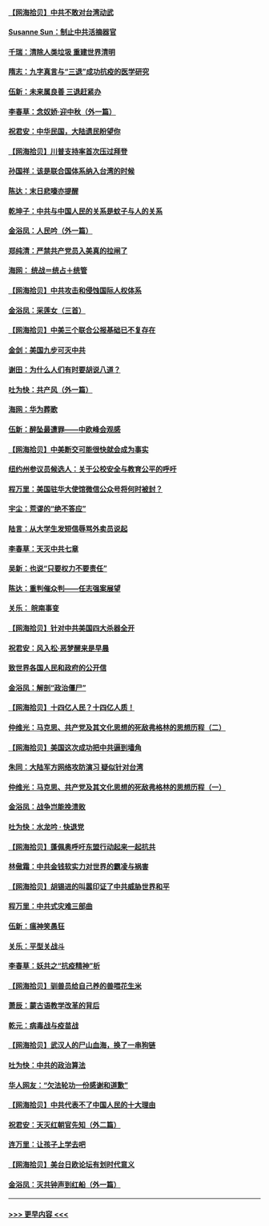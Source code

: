 #### [【网海拾贝】中共不敢对台湾动武](../pages/nsc993/n12421418.md?t=09221651) 
#### [Susanne Sun：制止中共活摘器官](../pages/nsc993/n12419654.md?t=09221651) 
#### [千瑞：清除人类垃圾 重建世界清明](../pages/nsc993/n12419414.md?t=09221651) 
#### [隋志：九字真言与“三退”成功抗疫的医学研究](../pages/nsc993/n12419248.md?t=09221651) 
#### [伍新：未来属良善 三退赶紧办](../pages/nsc993/n12418496.md?t=09221651) 
#### [李春草：念奴娇·迎中秋（外一篇）](../pages/nsc993/n12418465.md?t=09221651) 
#### [祝君安：中华民国，大陆遗民盼望你](../pages/nsc993/n12418089.md?t=09221651) 
#### [【网海拾贝】川普支持率首次压过拜登](../pages/nsc993/n12418050.md?t=09221651) 
#### [孙国祥：该是联合国体系纳入台湾的时候](../pages/nsc993/n12417369.md?t=09221651) 
#### [陈达：末日悲嚎亦提醒](../pages/nsc993/n12416736.md?t=09221651) 
#### [乾坤子：中共与中国人民的关系是蚊子与人的关系](../pages/nsc993/n12416632.md?t=09221651) 
#### [金浴凤：人民吟（外一篇）](../pages/nsc993/n12416567.md?t=09221651) 
#### [郑纯清：严禁共产党员入美真的拉闸了](../pages/nsc993/n12416550.md?t=09221651) 
#### [海网： 统战＝统占＋统管](../pages/nsc993/n12416404.md?t=09221651) 
#### [【网海拾贝】中共攻击和侵蚀国际人权体系](../pages/nsc993/n12416250.md?t=09221651) 
#### [金浴凤：采莲女（三首）](../pages/nsc993/n12415517.md?t=09221651) 
#### [【网海拾贝】中美三个联合公报基础已不复存在](../pages/nsc993/n12415054.md?t=09221651) 
#### [金剑：美国九步可灭中共](../pages/nsc993/n12413183.md?t=09221651) 
#### [谢田：为什么人们有时要胡说八道？](../pages/nsc993/n12411861.md?t=09221651) 
#### [吐为快：共产风（外一篇）](../pages/nsc993/n12411761.md?t=09221651) 
#### [海网：华为葬歌](../pages/nsc993/n12410381.md?t=09221651) 
#### [伍新：醉坠最遭罪——中欧峰会观感](../pages/nsc993/n12410364.md?t=09221651) 
#### [【网海拾贝】中美断交可能很快就会成为事实](../pages/nsc993/n12409495.md?t=09221651) 
#### [纽约州参议员候选人：关于公校安全与教育公平的呼吁](../pages/nsc993/n12409228.md?t=09221651) 
#### [程万里：美国驻华大使馆微信公众号将何时被封？](../pages/nsc993/n12407397.md?t=09221651) 
#### [宇尘：荒谬的“绝不答应”](../pages/nsc993/n12407360.md?t=09221651) 
#### [陆言：从大学生发短信辱骂外卖员说起](../pages/nsc993/n12407285.md?t=09221651) 
#### [李春草：天灭中共七章](../pages/nsc993/n12406988.md?t=09221651) 
#### [吴新：也说“只要权力不要责任”](../pages/nsc993/n12406966.md?t=09221651) 
#### [陈达：重判催众判——任志强案展望](../pages/nsc993/n12404540.md?t=09221651) 
#### [关乐： 皖南事变](../pages/nsc993/n12404288.md?t=09221651) 
#### [【网海拾贝】针对中共美国四大杀器全开](../pages/nsc993/n12404172.md?t=09221651) 
#### [祝君安：风入松‧恶梦醒来是早晨](../pages/nsc993/n12401953.md?t=09221651) 
#### [致世界各国人民和政府的公开信](../pages/nsc993/n12401824.md?t=09221651) 
#### [金浴凤：解剖“政治僵尸”](../pages/nsc993/n12401808.md?t=09221651) 
#### [【网海拾贝】十四亿人民？十四亿人质！](../pages/nsc993/n12401708.md?t=09221651) 
#### [仲维光：马克思、共产党及其文化思想的死敌弗格林的思想历程（二）](../pages/nsc993/n12399107.md?t=09221651) 
#### [【网海拾贝】美国这次成功把中共逼到墙角](../pages/nsc993/n12400173.md?t=09221651) 
#### [朱同：大陆军方网络攻防演习 疑似针对台湾](../pages/nsc993/n12399868.md?t=09221651) 
#### [仲维光：马克思、共产党及其文化思想的死敌弗格林的思想历程（一）](../pages/nsc993/n12398341.md?t=09221651) 
#### [金浴凤：战争岂能挽溃败](../pages/nsc993/n12398855.md?t=09221651) 
#### [吐为快：水龙吟 · 快退党](../pages/nsc993/n12398849.md?t=09221651) 
#### [【网海拾贝】蓬佩奥呼吁东盟行动起来一起抗共](../pages/nsc993/n12398291.md?t=09221651) 
#### [林傲霜：中共金钱软实力对世界的霸凌与祸害](../pages/nsc993/n12397515.md?t=09221651) 
#### [【网海拾贝】胡锡进的叫嚣印证了中共威胁世界和平](../pages/nsc993/n12397455.md?t=09221651) 
#### [程万里：中共式灾难三部曲](../pages/nsc993/n12397106.md?t=09221651) 
#### [伍新：瘟神笑愚狂](../pages/nsc993/n12397052.md?t=09221651) 
#### [关乐：平型关战斗](../pages/nsc993/n12395387.md?t=09221651) 
#### [李春草：妖共之“抗疫精神”析](../pages/nsc993/n12395240.md?t=09221651) 
#### [【网海拾贝】驯兽员给自己养的兽喂花生米](../pages/nsc993/n12393919.md?t=09221651) 
#### [萧辰：蒙古语教学改革的背后](../pages/nsc993/n12393677.md?t=09221651) 
#### [乾元：病毒战与疫苗战](../pages/nsc993/n12393107.md?t=09221651) 
#### [【网海拾贝】武汉人的尸山血海，换了一串狗链](../pages/nsc993/n12393043.md?t=09221651) 
#### [吐为快：中共的政治算法](../pages/nsc993/n12390506.md?t=09221651) 
#### [华人网友：“欠法轮功一份感谢和道歉”](../pages/nsc993/n12390098.md?t=09221651) 
#### [【网海拾贝】中共代表不了中国人民的十大理由](../pages/nsc993/n12388155.md?t=09221651) 
#### [祝君安：天灭红朝官先知（外二篇）](../pages/nsc993/n12387957.md?t=09221651) 
#### [连万里：让孩子上学去吧](../pages/nsc993/n12385309.md?t=09221651) 
#### [【网海拾贝】美台日欧论坛有划时代意义](../pages/nsc993/n12385232.md?t=09221651) 
#### [金浴凤：灭共钟声到红船（外一篇）](../pages/nsc993/n12385154.md?t=09221651) 

----
#### [ >>> 更早内容 <<< ](../indexes/nsc993-earlier.md)
